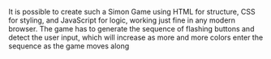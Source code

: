 It is possible to create such a Simon Game using HTML for structure, CSS for styling, and JavaScript for logic, working just fine in any modern browser. The game has to generate the sequence of flashing buttons and detect the user input, which will increase as more and more colors enter the sequence as the game moves along
